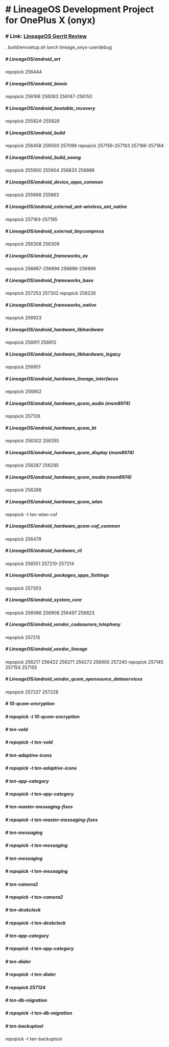 # # LineageOS Development Project for OnePlus X (onyx)

### # Link: **[LineageOS Gerrit Review](https://review.lineageos.org)**

. build/envsetup.sh
lunch lineage_onyx-userdebug

##### # LineageOS/android_art
repopick 256444

##### # LineageOS/android_bionic
repopick 256168 256083 256147-256150

##### # LineageOS/android_bootable_recovery
repopick 255824-255828

##### # LineageOS/android_build
repopick 256458 256500 257099
repopick 257156-257163 257166-257184

##### #     LineageOS/android_build_soong
repopick 255900 255904 256833 256886

##### # LineageOS/android_device_oppo_common
repopick 255668 255863

##### # LineageOS/android_external_ant-wireless_ant_native
repopick 257193-257195

##### # LineageOS/android_external_tinycompress
repopick 256308 256309

##### # LineageOS/android_frameworks_av
repopick 256887-256894 256896-256899

##### # LineageOS/android_frameworks_base
repopick 257253 257302
repopick 258226

##### # LineageOS/android_frameworks_native
repopick 256923

##### # LineageOS/android_hardware_libhardware
repopick 256911 256912

##### # LineageOS/android_hardware_libhardware_legacy
repopick 256951

##### # LineageOS/android_hardware_lineage_interfaces
repopick 256902

##### # LineageOS/android_hardware_qcom_audio (msm8974)
repopick 257126

##### # LineageOS/android_hardware_qcom_bt
repopick 256302 256355

##### # LineageOS/android_hardware_qcom_display (msm8974)
repopick 256287 256295

##### # LineageOS/android_hardware_qcom_media (msm8974)
repopick 256288

##### # LineageOS/android_hardware_qcom_wlan
repopick -t ten-wlan-caf

##### # LineageOS/android_hardware_qcom-caf_common
repopick 256478

##### # LineageOS/android_hardware_ril
repopick 256551 257210-257214

##### # LineageOS/android_packages_apps_Settings
repopick 257303

##### # LineageOS/android_system_core
repopick 256086 256908 256497 256823

##### # LineageOS/android_vendor_codeaurora_telephony
repopick 257215

##### # LineageOS/android_vendor_lineage
repopick 256217 256422 256271 256273 256900 257240
repopick 257145 257154 257155

##### # LineageOS/android_vendor_qcom_opensource_dataservices
repopick 257227 257228



##### # 10-qcom-encryption
##### # repopick -t 10-qcom-encryption

##### # ten-vold
##### # repopick -t ten-vold

##### # ten-adaptive-icons
##### # repopick -t ten-adaptive-icons

##### # ten-app-category
##### # repopick -t ten-app-category

##### # ten-master-messaging-fixes
##### # repopick -t ten-master-messaging-fixes

##### # ten-messaging
##### # repopick -t ten-messaging

##### # ten-messaging
##### # repopick -t ten-messaging

##### # ten-camera2
##### # repopick -t ten-camera2

##### # ten-deskclock
##### # repopick -t ten-deskclock

##### # ten-app-category
##### # repopick -t ten-app-category

##### # ten-dialer
##### # repopick -t ten-dialer
##### # repopick 257124

##### # ten-db-migration
##### # repopick -t ten-db-migration

##### # ten-backuptool
repopick -t ten-backuptool

